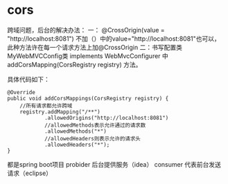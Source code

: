 # cors
跨域问题，后台的解决办法：
一： @CrossOrigin(value = "http://localhost:8081") 不加（）中的value="http://localhost:8081"也可以，
    此种方法许在每一个请求方法上加@CrossOrigin
二：书写配置类MyWebMVCConfig类 implements WebMvcConfigurer 中 addCorsMapping(CorsRegistry registry) 方法。

  具体代码如下：

    @Override
    public void addCorsMappings(CorsRegistry registry) {
        //所有请求都允许跨域
        registry.addMapping("/**")
                .allowedOrigins("http://localhost:8081")
                //allowedMethods表示允许通过的请求数
                .allowedMethods("*")
                //allowedHeaders则表示允许的请求头
                .allowedHeaders("*");
    }

都是spring boot项目
probider 后台提供服务（idea）
consumer 代表前台发送请求（eclipse）